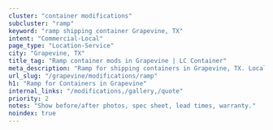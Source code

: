 ```yaml
---
cluster: "container modifications"
subcluster: "ramp"
keyword: "ramp shipping container Grapevine, TX"
intent: "Commercial-Local"
page_type: "Location-Service"
city: "Grapevine, TX"
title_tag: "Ramp container mods in Grapevine | LC Container"
meta_description: "Ramp for shipping containers in Grapevine, TX. Local fabrication & pro install. LC Container — Since 2003. Get a quote."
url_slug: "/grapevine/modifications/ramp"
h1: "Ramp for Containers in Grapevine"
internal_links: "/modifications,/gallery,/quote"
priority: 2
notes: "Show before/after photos, spec sheet, lead times, warranty."
noindex: true
---
```


<!-- TODO: Add unique city/inventory copy, images, and internal links here. -->
